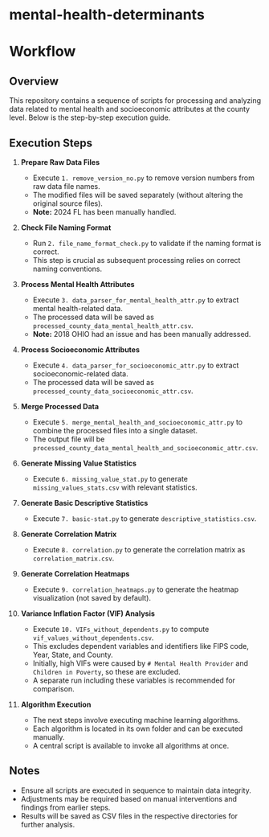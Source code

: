 # mental-health-determinants

# Workflow

## Overview
This repository contains a sequence of scripts for processing and analyzing data related to mental health and socioeconomic attributes at the county level. Below is the step-by-step execution guide.

## Execution Steps

1. **Prepare Raw Data Files**
   - Execute `1. remove_version_no.py` to remove version numbers from raw data file names.
   - The modified files will be saved separately (without altering the original source files).
   - **Note:** 2024 FL has been manually handled.

2. **Check File Naming Format**
   - Run `2. file_name_format_check.py` to validate if the naming format is correct.
   - This step is crucial as subsequent processing relies on correct naming conventions.

3. **Process Mental Health Attributes**
   - Execute `3. data_parser_for_mental_health_attr.py` to extract mental health-related data.
   - The processed data will be saved as `processed_county_data_mental_health_attr.csv`.
   - **Note:** 2018 OHIO had an issue and has been manually addressed.

4. **Process Socioeconomic Attributes**
   - Execute `4. data_parser_for_socioeconomic_attr.py` to extract socioeconomic-related data.
   - The processed data will be saved as `processed_county_data_socioeconomic_attr.csv`.

5. **Merge Processed Data**
   - Execute `5. merge_mental_health_and_socioeconomic_attr.py` to combine the processed files into a single dataset.
   - The output file will be `processed_county_data_mental_health_and_socioeconomic_attr.csv`.

6. **Generate Missing Value Statistics**
   - Execute `6. missing_value_stat.py` to generate `missing_values_stats.csv` with relevant statistics.

7. **Generate Basic Descriptive Statistics**
   - Execute `7. basic-stat.py` to generate `descriptive_statistics.csv`.

8. **Generate Correlation Matrix**
   - Execute `8. correlation.py` to generate the correlation matrix as `correlation_matrix.csv`.

9. **Generate Correlation Heatmaps**
   - Execute `9. correlation_heatmaps.py` to generate the heatmap visualization (not saved by default).

10. **Variance Inflation Factor (VIF) Analysis**
    - Execute `10. VIFs_without_dependents.py` to compute `vif_values_without_dependents.csv`.
    - This excludes dependent variables and identifiers like FIPS code, Year, State, and County.
    - Initially, high VIFs were caused by `# Mental Health Provider` and `Children in Poverty`, so these are excluded.
    - A separate run including these variables is recommended for comparison.

11. **Algorithm Execution**
    - The next steps involve executing machine learning algorithms.
    - Each algorithm is located in its own folder and can be executed manually.
    - A central script is available to invoke all algorithms at once.

## Notes
- Ensure all scripts are executed in sequence to maintain data integrity.
- Adjustments may be required based on manual interventions and findings from earlier steps.
- Results will be saved as CSV files in the respective directories for further analysis.
